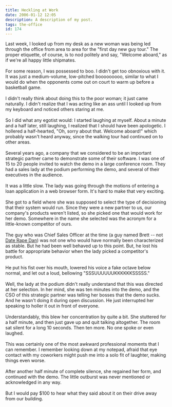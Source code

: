 ```yaml
---
title: Heckling at Work
date: 2006-01-12 12:05
description: A description of my post.
tags: the-office
id: 174
---
```

Last week, I looked up from my desk as a new woman was being led through the office from area to area for the "first day new guy tour."  The proper etiquette, of course, is to nod politely and say, "Welcome aboard," as if we're all happy little shipmates.<br />
<br />
For some reason, I was possessed to boo.  I didn't get too obnoxious with it.  It was just a medium-volume, low-pitched booooooooo, similar to what I would do when the opponents come out on court to warm up before a basketball game.
<span class="spanEndPreview">&nbsp;</span><br /><br />I didn't really think about doing this to the poor woman; it just came naturally.  I didn't realize that I was acting like an ass until I looked up from my keyboard and noticed others staring at me.<br />
<br />
So I did what any egotist would:  I started laughing at myself.  About a minute and a half later, still laughing, I realized that I should have been apologetic.  I hollered a half-hearted, "Oh, sorry about that.  Welcome aboard!" which probably wasn't heard anyway, since the walking tour had continued on to other areas.<br />
<br />
Several years ago, a company that we considered to be an important strategic partner came to demonstrate some of their software.  I was one of 15 to 20 people invited to watch the demo in a large conference room.  They had a sales lady at the podium performing the demo, and several of their executives in the audience.<br />
<br />
It was a little slow.  The lady was going through the motions of entering a loan application in a web browser form.  It's hard to make that very exciting.<br />
<br />
She got to a field where she was supposed to select the type of decisioning that their system would run.  Since they were a new partner to us, our company's products weren't listed, so she picked one that would work for her demo.  Somewhere in the name she selected was the acronym for a little-known competitor of ours.<br />
<br />
The guy who was Chief Sales Officer at the time (a guy named Brett -- not <a href="http://www.theskinnyonbenny.com/blog/archives/00000131.php">Date Rape Dan</a>) was not one who would have normally been characterized as stable.  But he had been well behaved up to this point.  But, he lost his battle for appropriate behavior when the lady picked a competitor's product.<br />
<br />
He put his fist over his mouth, lowered his voice a fake octave below normal, and let out a loud, bellowing "SSSUUUUUUKKKKKKSSSSS."<br />
<br />
Well, the lady at the podium didn't really understand that this was directed at her selection.  In her mind, she was ten minutes into the demo, and the CSO of this strategic partner was telling her bosses that the demo sucks.  And he wasn't doing it during open discussion.  He just interrupted her speaking to holler it out in front of everyone.<br />
<br />
Understandably, this blew her concentration by quite a bit.  She stuttered for a half minute, and then just gave up and quit talking altogether.  The room sat silent for a long 10 seconds.  Then ten more.  No one spoke or even laughed.<br />
<br />
This was certainly one of the most awkward professional moments that I can remember.  I remember looking down at my notepad, afraid that eye contact with my coworkers might push me into a solo fit of laughter, making things even worse.<br />
<br />
After another half minute of complete silence, she regained her form, and continued with the demo.  The little outburst was never mentioned or acknowledged in any way.<br />
<br />
But I would pay $100 to hear what they said about it on their drive away from our building.
